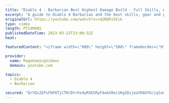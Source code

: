 ```yaml
---
title: "Diablo 4 - Barbarian Best Highest Damage Build - Full Skills, Armor & Weapons Guide - Tips & Tricks!"
excerpt: "A guide to Diablo 4 Barbarian and the best skills, gear and playstyle! Enjoy! Support us on Patreon: http://bit.ly/1FUac4S Hunters ..."
originalUrl: https://youtube.com/watch?v=rA2RQPs5kik
type: video
length: PT14M48S
publishedDateTime: 2023-03-22T23:00:32Z
heat: 

featuredContent: "<iframe width=\"800\" height=\"500\" frameborder=\"0\" src=\"https://www.youtube.com/embed/rA2RQPs5kik\" allow=\"accelerometer; autoplay; encrypted-media; gyroscope; picture-in-picture\" allowfullscreen></iframe>"

provider:
  name: RageGamingVideos
  domain: youtube.com

topics:
  - Diablo 4
  - Barbarian

secured: "QrYQs2EPsFbPATjCTH/Dt+hx4yRXESRyF4wkX0oc1KgSDzjeaYD8UY6/jqleGIFJjHFWGi1ShXlodjFurQGa5obKwq6oOfB+miy4p+LIj6XW/RIurL3acVchBR9H9lCTzkBnK0FG3qclFhtA92iA4oZ931cWVEURfbreW4kc/9abLTX0/eaUz49b31Vd2Boya26o8KMx0lhTvIOAsiZIHCIiCxLpkOjMIiZH7PFvlotlzNpATwvfomzsymTOmvNoz/kjvJn7+U5wiZkXSW1CQpoztA5nljLEZWekZpr/GX9fHqjqSEFnaZhBOwXEwWnvv3XOarZxp/mZJJIb6P9/c/1yxmZlbvb2fPpjtAuPqD3Vxn4oOes9auGkeVcn7ltt/z5W0yFn/i4faGR9gHXqPD71oNP1gqfKvf3FePoizsM=;B6iqakgfsei+OJNhPFxGBA=="
---
```


